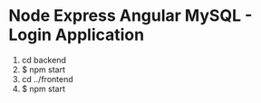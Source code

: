 # Node Express Angular MySQL - Login Application

1. cd backend
2. \$ npm start
3. cd ../frontend
4. \$ npm start
